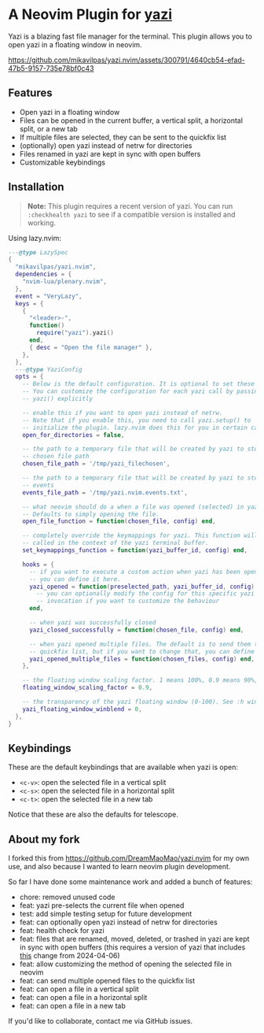 # A Neovim Plugin for [yazi](https://github.com/sxyazi/yazi.git)

Yazi is a blazing fast file manager for the terminal. This plugin allows you to open yazi in a floating window in neovim.

<https://github.com/mikavilpas/yazi.nvim/assets/300791/4640cb54-efad-47b5-9157-735e78bf0c43>

## Features

- Open yazi in a floating window
- Files can be opened in the current buffer, a vertical split, a horizontal split, or a new tab
- If multiple files are selected, they can be sent to the quickfix list
- (optionally) open yazi instead of netrw for directories
- Files renamed in yazi are kept in sync with open buffers
- Customizable keybindings

## Installation

> **Note:** This plugin requires a recent version of yazi.
> You can run `:checkhealth yazi` to see if a compatible version is installed and working.

Using lazy.nvim:

```lua
---@type LazySpec
{
  "mikavilpas/yazi.nvim",
  dependencies = {
    "nvim-lua/plenary.nvim",
  },
  event = "VeryLazy",
  keys = {
    {
      "<leader>-",
      function()
        require("yazi").yazi()
      end,
      { desc = "Open the file manager" },
    },
  },
  ---@type YaziConfig
  opts = {
    -- Below is the default configuration. It is optional to set these values.
    -- You can customize the configuration for each yazi call by passing it to
    -- yazi() explicitly

    -- enable this if you want to open yazi instead of netrw.
    -- Note that if you enable this, you need to call yazi.setup() to
    -- initialize the plugin. lazy.nvim does this for you in certain cases.
    open_for_directories = false,

    -- the path to a temporary file that will be created by yazi to store the
    -- chosen file path
    chosen_file_path = '/tmp/yazi_filechosen',

    -- the path to a temporary file that will be created by yazi to store
    -- events
    events_file_path = '/tmp/yazi.nvim.events.txt',

    -- what neovim should do a when a file was opened (selected) in yazi.
    -- Defaults to simply opening the file.
    open_file_function = function(chosen_file, config) end,

    -- completely override the keymappings for yazi. This function will be
    -- called in the context of the yazi terminal buffer.
    set_keymappings_function = function(yazi_buffer_id, config) end,

    hooks = {
      -- if you want to execute a custom action when yazi has been opened,
      -- you can define it here.
      yazi_opened = function(preselected_path, yazi_buffer_id, config)
        -- you can optionally modify the config for this specific yazi
        -- invocation if you want to customize the behaviour
      end,

      -- when yazi was successfully closed
      yazi_closed_successfully = function(chosen_file, config) end,

      -- when yazi opened multiple files. The default is to send them to the
      -- quickfix list, but if you want to change that, you can define it here
      yazi_opened_multiple_files = function(chosen_files, config) end,
    },

    -- the floating window scaling factor. 1 means 100%, 0.9 means 90%, etc.
    floating_window_scaling_factor = 0.9,

    -- the transparency of the yazi floating window (0-100). See :h winblend
    yazi_floating_window_winblend = 0,
  },
}
```

## Keybindings

These are the default keybindings that are available when yazi is open:

- `<c-v>`: open the selected file in a vertical split
- `<c-s>`: open the selected file in a horizontal split
- `<c-t>`: open the selected file in a new tab

Notice that these are also the defaults for telescope.

## About my fork

I forked this from <https://github.com/DreamMaoMao/yazi.nvim> for my own use, and also because I wanted to learn neovim plugin development.

So far I have done some maintenance work and added a bunch of features:

- chore: removed unused code
- feat: yazi pre-selects the current file when opened
- test: add simple testing setup for future development
- feat: can optionally open yazi instead of netrw for directories
- feat: health check for yazi
- feat: files that are renamed, moved, deleted, or trashed in yazi are kept in sync with open buffers (this requires a version of yazi that includes [this](https://github.com/sxyazi/yazi/pull/880) change from 2024-04-06)
- feat: allow customizing the method of opening the selected file in neovim
- feat: can send multiple opened files to the quickfix list
- feat: can open a file in a vertical split
- feat: can open a file in a horizontal split
- feat: can open a file in a new tab

If you'd like to collaborate, contact me via GitHub issues.
